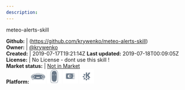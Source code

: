 ```yaml
---
description: 
---
```

meteo-alerts-skill



**Github:** | (https://github.com/krywenko/meteo-alerts-skill)  
**Owner:** | [@krywenko](https://github.com/krywenko)  
**Created:** | 2019-07-17T19:21:14Z  **Last updated:** 2019-07-18T00:09:05Z  
**License:** | No License - dont use this skill !  
**Market status:** | [Not in Market](https://market.mycroft.ai/skill/)  
**Platform:**   ![](.gitbook/assets/mark-1-icon.png)  ![](.gitbook/assets/mark-2-icon.png)  ![](.gitbook/assets/picroft-icon.png)  ![](.gitbook/assets/kde.png)   
